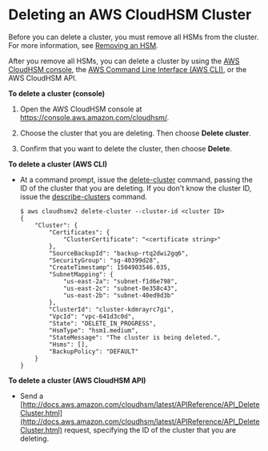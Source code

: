 # Deleting an AWS CloudHSM Cluster<a name="delete-cluster"></a>

Before you can delete a cluster, you must remove all HSMs from the cluster\. For more information, see [Removing an HSM](add-remove-hsm.md#remove-hsm)\.

After you remove all HSMs, you can delete a cluster by using the [AWS CloudHSM console](https://console.aws.amazon.com/cloudhsm/), the [AWS Command Line Interface \(AWS CLI\)](https://aws.amazon.com/cli/), or the AWS CloudHSM API\.

**To delete a cluster \(console\)**

1. Open the AWS CloudHSM console at [https://console\.aws\.amazon\.com/cloudhsm/](https://console.aws.amazon.com/cloudhsm/)\.

1. Choose the cluster that you are deleting\. Then choose **Delete cluster**\.

1. Confirm that you want to delete the cluster, then choose **Delete**\.

**To delete a cluster \(AWS CLI\)**
+ At a command prompt, issue the [delete\-cluster](http://docs.aws.amazon.com/cli/latest/reference/cloudhsmv2/delete-cluster.html) command, passing the ID of the cluster that you are deleting\. If you don't know the cluster ID, issue the [describe\-clusters](http://docs.aws.amazon.com/cli/latest/reference/cloudhsmv2/describe-clusters.html) command\.

  ```
  $ aws cloudhsmv2 delete-cluster --cluster-id <cluster ID>
  {
      "Cluster": {
          "Certificates": {
              "ClusterCertificate": "<certificate string>"
          },
          "SourceBackupId": "backup-rtq2dwi2gq6",
          "SecurityGroup": "sg-40399d28",
          "CreateTimestamp": 1504903546.035,
          "SubnetMapping": {
              "us-east-2a": "subnet-f1d6e798",
              "us-east-2c": "subnet-0e358c43",
              "us-east-2b": "subnet-40ed9d3b"
          },
          "ClusterId": "cluster-kdmrayrc7gi",
          "VpcId": "vpc-641d3c0d",
          "State": "DELETE_IN_PROGRESS",
          "HsmType": "hsm1.medium",
          "StateMessage": "The cluster is being deleted.",
          "Hsms": [],
          "BackupPolicy": "DEFAULT"
      }
  }
  ```

**To delete a cluster \(AWS CloudHSM API\)**
+ Send a [http://docs.aws.amazon.com/cloudhsm/latest/APIReference/API_DeleteCluster.html](http://docs.aws.amazon.com/cloudhsm/latest/APIReference/API_DeleteCluster.html) request, specifying the ID of the cluster that you are deleting\.